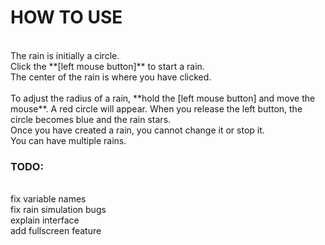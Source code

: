 # HOW TO USE
<br>
The rain is initially a circle. <br>
Click the **[left mouse button]** to start a rain. <br>
The center of the rain is where you have clicked. <br>
<br>
To adjust the radius of a rain, **hold the [left mouse button] and move the mouse**. A red circle will appear.  When you release the left button, the circle becomes blue and the rain stars. <br>
Once you have created a rain, you cannot change it or stop it. <br>
You can have multiple rains. <br>

### TODO:
<br>
fix variable names
<br>
fix rain simulation bugs
<br>
explain interface
<br>
add fullscreen feature
